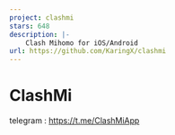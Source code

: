 ```yaml
---
project: clashmi
stars: 648
description: |-
    Clash Mihomo for iOS/Android
url: https://github.com/KaringX/clashmi
---
```


# ClashMi
  telegram : https://t.me/ClashMiApp

